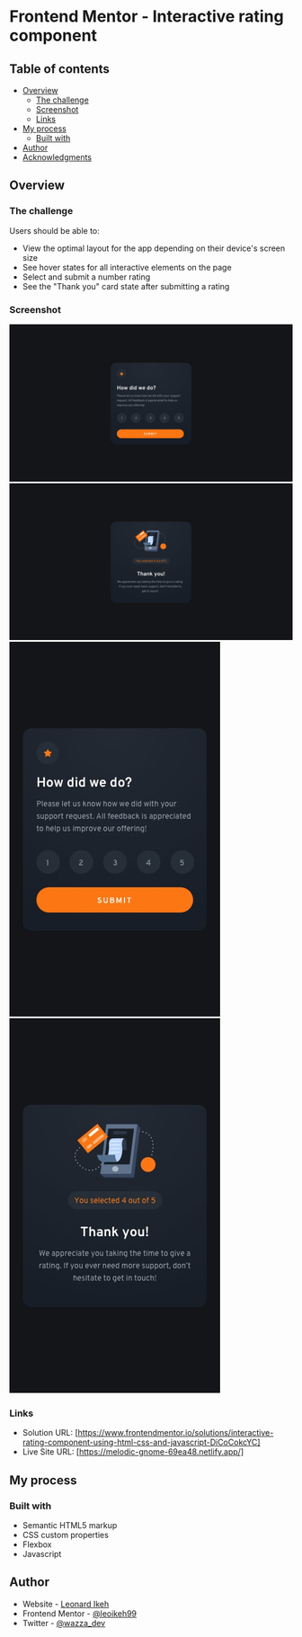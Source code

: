 # Frontend Mentor - Interactive rating component

## Table of contents

- [Overview](#overview)
  - [The challenge](#the-challenge)
  - [Screenshot](#screenshot)
  - [Links](#links)
- [My process](#my-process)
  - [Built with](#built-with)
- [Author](#author)
- [Acknowledgments](#acknowledgments)

## Overview

### The challenge

Users should be able to:

- View the optimal layout for the app depending on their device's screen size
- See hover states for all interactive elements on the page
- Select and submit a number rating
- See the "Thank you" card state after submitting a rating

### Screenshot

![desktop](./design/desktop-design.jpg)
![desktop](./design/desktop-thank-you-state.jpg)
![mobile](./design/mobile-design.jpg)
![mobile](./design/mobile-thank-you-state.jpg)

### Links

- Solution URL: [https://www.frontendmentor.io/solutions/interactive-rating-component-using-html-css-and-javascript-DiCoCokcYC]
- Live Site URL: [https://melodic-gnome-69ea48.netlify.app/]

## My process

### Built with

- Semantic HTML5 markup
- CSS custom properties
- Flexbox
- Javascript

## Author

- Website - [Leonard Ikeh](https://leonardikeh.netlify.app/)
- Frontend Mentor - [@leoikeh99](https://www.frontendmentor.io/profile/leoikeh99)
- Twitter - [@wazza_dev](https://www.twitter.com/wazza_dev)
